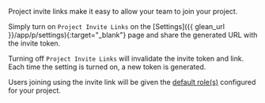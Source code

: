 Project invite links make it easy to allow your team to join your project.

Simply turn on `Project Invite Links` on the [Settings]({{ glean_url }}/app/p/settings){:target="\_blank"} page and share the generated URL with the invite token.

Turning off `Project Invite Links` will invalidate the invite token and link. Each time the setting is turned on, a new token is generated.

Users joining using the invite link will be given the [default role(s)](./users-and-permissions.md) configured for your project.
